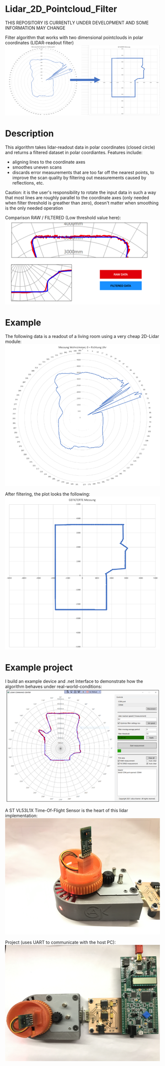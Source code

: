 # Lidar_2D_Pointcloud_Filter

THIS REPOSITORY IS CURRENTLY UNDER DEVELOPMENT AND SOME INFORMATION MAY CHANGE

Filter algorithm that works with two dimensional pointclouds in polar coordinates (LIDAR-readout filter)
![Preview image](splashscreen.png?raw=true "Preview")

# Description
This algorithm takes lidar-readout data in polar coordinates (closed circle) and returns a filtered dataset in polar coordiantes.
Features include:
- aligning lines to the coordinate axes
- smoothes uneven scans
- discards error measurements that are too far off the nearest points, to improve the scan quality by filtering out measurements caused by reflections, etc.

Caution: it is the user's responsibility to rotate the input data in such a way that most lines are roughly parallel to the coordinate axes (only needed when filter threshold is greather than zero), doesn't matter when smoothing is the only needed operation

Comparison RAW / FILTERED (Low threshold value here):
![Comparison](Comparison.png?raw=true "Comparison")

# Example
The following data is a readout of a living room using a very cheap 2D-Lidar module:
![Input data](input_data.png?raw=true "Input data")

After filtering, the plot looks the following:
![Output data](output_data.png?raw=true "Output data")

# Example project
I build an example device and .net Interface to demonstrate how the algorithm behaves under real-world-conditions:
![Device](PC_APPLICATION.png?raw=true "Example device")

A ST VL53L1X Time-Of-Flight Sensor is the heart of this lidar implementation:
![Sensor](Lidar_Front.JPG?raw=true "VL53L1X TOF sensor")

Project (uses UART to communicate with the host PC):
![Sensor](Lidar_Top.JPG?raw=true "Hardware driver using a STM32 Discovery board")



